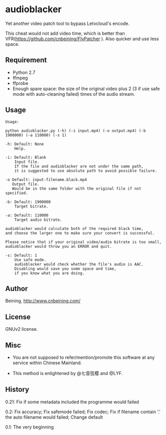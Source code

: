 audioblacker
============

Yet another video patch tool to bypass Letvcloud's encode.

This cheat would not add video time, which is better than VFR(https://github.com/cnbeining/FlvPatcher  ). Also quicker and use less space.

Requirement
-------

- Python 2.7
- ffmpeg
- ffprobe
- Enough spare space: the size of the original video plus 2 (3 if use safe mode with auto-cleaning failed) times of the audio stream.

Usage
------

    Usage:
    
    python audioblacker.py (-h) (-i input.mp4) (-o output.mp4) (-b 1900000) (-a 110000) (-s 1)
    
    -h: Default: None
        Help.
    
    -i: Default: Blank
        Input file.
        If the file and audioblacker are not under the same path,
        it is suggested to use absolute path to avoid possible failure.
    
    -o Default: input-filename.black.mp4
       Output file.
       Would be in the same folder with the original file if not specified.
       
    -b: Default: 1900000
        Target bitrate.
    
    -a: Default: 110000
        Target audio bitrate.
        
    audioblacker would calculate both of the required black time,
    and choose the larger one to make sure your convert is successful.
    
    Please notice that if your original video/audio bitrate is too small,
    audioblacker would throw you an ERROR and quit.
    
    -s: Default: 1
        Use safe mode.
        audioblacker would check whether the file's audio is AAC.
        Disabling would save you some space and time,
        if you know what you are doing.


Author
-----

Beining, http://www.cnbeining.com/

License
-----

GNUv2 license.

Misc
-----

- You are not supposed to refer/mention/promote this software at any service within Chinese Mainland.

- This method is enlightened by @七音弦樱 and @LYF.

History
----

0.21: Fix if some metadata included the programme would failed

0.2: Fix accuracy; Fix safemode failed; Fix codec; Fix if filename contain '.' the auto filename would failed; Change default 

0.1: The very beginning
